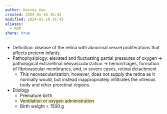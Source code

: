 ```yaml
---
author: Harvey Guo
created: 2024-01-16 16:43
modified: 2024-01-16 16:43
aliases:
  - ROP
share: true
---
```


- Definition: disease of the retina with abnormal vessel proliferations that affects preterm infants
- Pathophysiology: elevated and fluctuating partial pressures of oxygen → pathological extraretinal neovascularization → hemorrhages, formation of fibrovascular membranes, and, in severe cases, retinal detachment 
	- This neovascularization, however, does not supply the retina as it normally would, but instead inappropriately infiltrates the vitreous body and other preretinal regions.
- Etiology
	- Premature birth
	- <span style="background:rgba(240, 200, 0, 0.2)">Ventilation or oxygen administration</span>
	- Birth weight < 1500 g

